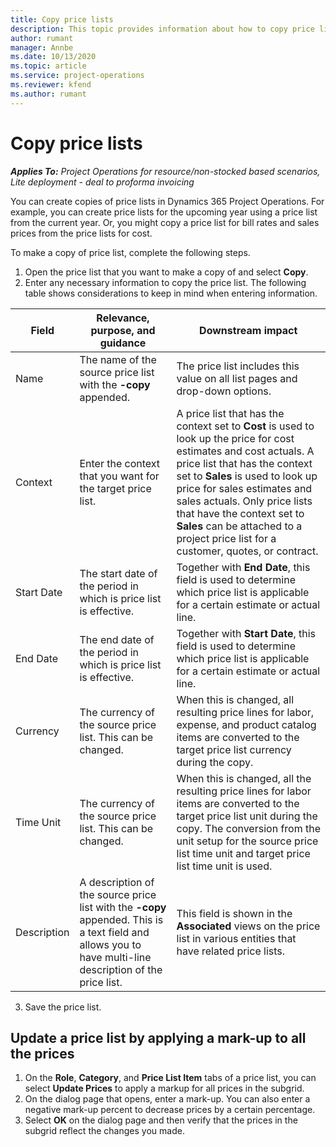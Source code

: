 ```yaml
---
title: Copy price lists
description: This topic provides information about how to copy price lists in Project Operations.
author: rumant
manager: Annbe
ms.date: 10/13/2020
ms.topic: article
ms.service: project-operations
ms.reviewer: kfend 
ms.author: rumant
---
```


# Copy price lists

_**Applies To:** Project Operations for resource/non-stocked based scenarios, Lite deployment - deal to proforma invoicing_

You can create copies of price lists in Dynamics 365 Project Operations. For example, you can create price lists for the upcoming year using a price list from the current year.  Or, you might copy a price list for bill rates and sales prices from the price lists for cost. 

To make a copy of price list, complete the following steps.

1. Open the price list that you want to make a copy of and select **Copy**.
2. Enter any necessary information to copy the price list. The following table shows considerations to keep in mind when entering information.

| Field | Relevance, purpose, and guidance | Downstream impact |
| --- | --- | --- |
| Name | The name of the source price list with the **-copy** appended. | The price list includes this value on all list pages and drop-down options. |
| Context | Enter the context that you want for the target price list. | A price list that has the context set to **Cost** is used to look up the price for cost estimates and cost actuals. A price list that has the context set to **Sales** is used to look up price for sales estimates and sales actuals. Only price lists that have the context set to **Sales** can be attached to a project price list for a customer, quotes, or contract. |
| Start Date | The start date of the period in which is price list is effective. | Together with **End Date**, this field is used to determine which price list is applicable for a certain estimate or actual line. |
| End Date | The end date of the period in which is price list is effective. | Together with **Start Date**, this field is used to determine which price list is applicable for a certain estimate or actual line. |
| Currency | The currency of the source price list. This can be changed. | When this is changed, all resulting price lines for labor, expense, and product catalog items are converted to the target price list currency during the copy. |
| Time Unit | The currency of the source price list. This can be changed. | When this is changed, all the resulting price lines for labor items are converted to the target price list unit during the copy. The conversion from the unit setup for the source price list time unit and target price list time unit is used. |
| Description | A description of the source price list with the **-copy** appended. This is a text field and allows you to have multi-line description of the price list. | This field is shown in the **Associated** views on the price list in various entities that have related price lists. |

3. Save the price list. 

## Update a price list by applying a mark-up to all the prices

1. On the **Role**, **Category**, and **Price List Item** tabs of a price list, you can select **Update Prices** to apply a markup for all prices in the subgrid. 
2. On the dialog page that opens, enter a mark-up. You can also enter a negative mark-up percent to decrease prices by a certain percentage. 
3. Select **OK** on the dialog page and then verify that the prices in the subgrid reflect the changes you made.
